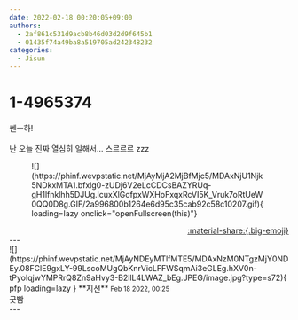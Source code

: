 ```yaml
---
date: 2022-02-18 00:20:05+09:00
authors:
  - 2af861c531d9acb8b46d03d2d9f645b1
  - 01435f74a49ba8a519705ad242348232
categories:
  - Jisun
---
```


# 1-4965374

<div class="post-container" markdown="1">
<div class="content-container md-sidebar__scrollwrap" markdown="1">

쎈ㅡ하!<br><br>난 오늘 진짜 열심히 일해서... 스르르르 zzz
<figure markdown="1">
![](https://phinf.wevpstatic.net/MjAyMjA2MjBfMjc5/MDAxNjU1Njk5NDkxMTA1.bfxlg0-zUDj6V2eLcCDCsBAZYRUq-gH1lfnklhh5DJUg.lcuxXlGofpxWXHoFxqxRcVI5K_Vruk7oRtUeW0QQ0D8g.GIF/2a996800b1264e6d95c35cab92c58c10207.gif){ loading=lazy onclick="openFullscreen(this)"}
</figure>


</div>
</div>

<div style="text-align: right;" markdown="1">
<a href="https://weverse.io/fromis9/fanpost/1-4965374" style="text-align: right;">:material-share:{.big-emoji}</a>
</div>
---

<div class="comments-container md-sidebar__scrollwrap" markdown="1">
<div class="comment" markdown="1">
<div class='id-container' markdown="1">
![](https://phinf.wevpstatic.net/MjAyNDEyMTlfMTE5/MDAxNzM0NTgzMjY0NDEy.08FClE9gxLY-99LscoMUgQbKnrVicLFFWSqmAi3eGLEg.hXV0n-tPyoIqjwYMPRrQ8Zn9aHvy3-B2llL4LWAZ_bEg.JPEG/image.jpg?type=s72){ pfp loading=lazy }
**<span class="artist">지선</span>** <small>Feb 18 2022, 00:25</small><br>
</div>
<div class='comment-body' markdown="1">
굿빰
</div>
</div>
</div>
---

